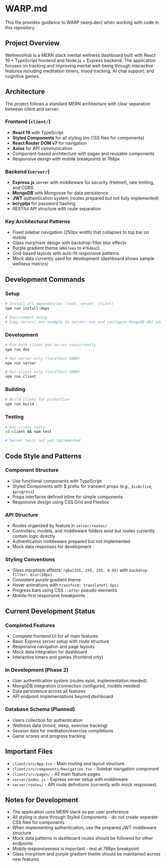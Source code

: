 # WARP.md

This file provides guidance to WARP (warp.dev) when working with code in this repository.

## Project Overview

WellnessHub is a MERN stack mental wellness dashboard built with React 19 + TypeScript frontend and Node.js + Express backend. The application focuses on tracking and improving mental well-being through interactive features including meditation timers, mood tracking, AI chat support, and cognitive games.

## Architecture

The project follows a standard MERN architecture with clear separation between client and server:

### Frontend (`client/`)
- **React 19** with TypeScript
- **Styled Components** for all styling (no CSS files for components)
- **React Router DOM v7** for navigation
- **Axios** for API communication
- Component-based architecture with pages and reusable components
- Responsive design with mobile breakpoints at 768px

### Backend (`server/`)
- **Express.js** server with middleware for security (Helmet), rate limiting, and CORS
- **MongoDB** with Mongoose for data persistence
- **JWT** authentication system (routes prepared but not fully implemented)
- **bcryptjs** for password hashing
- RESTful API structure with route separation

### Key Architectural Patterns
- Fixed sidebar navigation (250px width) that collapses to top bar on mobile
- Glass morphism design with backdrop-filter blur effects
- Purple gradient theme (`#667eea` to `#764ba2`)
- Grid-based layouts with auto-fit responsive patterns
- Mock data currently used for development (dashboard shows sample wellness metrics)

## Development Commands

### Setup
```bash
# Install all dependencies (root, server, client)
npm run install-deps

# Environment setup
# Copy server/.env.example to server/.env and configure MongoDB URI and JWT secret
```

### Development
```bash
# Run both client and server concurrently
npm run dev

# Run server only (localhost:5000)
npm run server

# Run client only (localhost:3000)
npm run client
```

### Building
```bash
# Build client for production
npm run build
```

### Testing
```bash
# Run client tests
cd client && npm test

# Server tests not yet implemented
```

## Code Style and Patterns

### Component Structure
- Use functional components with TypeScript
- Styled Components with $ prefix for transient props (e.g., `$isActive`, `$progress`)
- Props interfaces defined inline for simple components
- Responsive design using CSS Grid and Flexbox

### API Structure
- Routes organized by feature in `server/routes/`
- Controllers, models, and middleware folders exist but routes currently contain logic directly
- Authentication middleware prepared but not implemented
- Mock data responses for development

### Styling Conventions
- Glass morphism effects: `rgba(255, 255, 255, 0.95)` with `backdrop-filter: blur(10px)`
- Consistent purple gradient theme
- Hover animations with `transform: translateY(-5px)`
- Progress bars using CSS `::after` pseudo-elements
- Mobile-first responsive breakpoints

## Current Development Status

### Completed Features
- Complete frontend UI for all main features
- Basic Express server setup with route structure
- Responsive navigation and page layouts
- Mock data integration for dashboard
- Interactive timers and games (frontend only)

### In Development (Phase 2)
- User authentication system (routes exist, implementation needed)
- MongoDB integration (connection configured, models needed)
- Data persistence across all features
- API endpoint implementations beyond dashboard

### Database Schema (Planned)
- Users collection for authentication
- Wellness data (mood, sleep, exercise tracking)
- Session data for meditation/exercise completions
- Game scores and progress tracking

## Important Files

- `client/src/App.tsx` - Main routing and layout structure
- `client/src/components/Navigation.tsx` - Sidebar navigation component
- `client/src/pages/` - All main feature pages
- `server/index.js` - Express server setup with middleware
- `server/routes/` - API route definitions (currently with mock responses)

## Notes for Development

- The application uses MERN stack as per user preference
- All styling is done through Styled Components - do not create separate CSS files for components
- When implementing authentication, use the prepared JWT middleware structure
- Mock data patterns in dashboard routes should be followed for other endpoints
- Mobile responsiveness is important - test at 768px breakpoint
- Glass morphism and purple gradient theme should be maintained across new features
